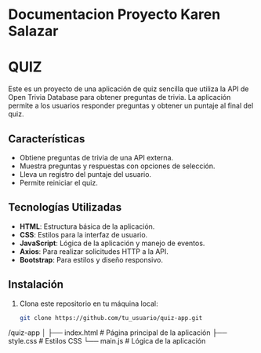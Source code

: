 # Documentacion Proyecto Karen Salazar

# QUIZ 

Este es un proyecto de una aplicación de quiz sencilla que utiliza la API de Open Trivia Database para obtener preguntas de trivia. La aplicación permite a los usuarios responder preguntas y obtener un puntaje al final del quiz.

## Características

- Obtiene preguntas de trivia de una API externa.
- Muestra preguntas y respuestas con opciones de selección.
- Lleva un registro del puntaje del usuario.
- Permite reiniciar el quiz.

## Tecnologías Utilizadas

- **HTML**: Estructura básica de la aplicación.
- **CSS**: Estilos para la interfaz de usuario.
- **JavaScript**: Lógica de la aplicación y manejo de eventos.
- **Axios**: Para realizar solicitudes HTTP a la API.
- **Bootstrap**: Para estilos y diseño responsivo.

## Instalación
1. Clona este repositorio en tu máquina local:
   ```bash
   git clone https://github.com/tu_usuario/quiz-app.git
   
/quiz-app
│
├── index.html           # Página principal de la aplicación
├── style.css            # Estilos CSS
└── main.js              # Lógica de la aplicación
